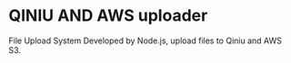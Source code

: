 # QINIU AND AWS uploader
File Upload System Developed by Node.js, upload files to Qiniu and AWS S3.
